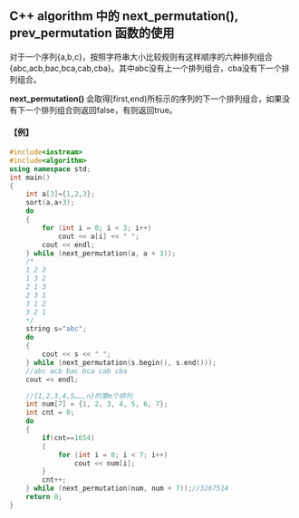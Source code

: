 
## C++ algorithm 中的 next_permutation(), prev_permutation 函数的使用

对于一个序列{a,b,c}，按照字符串大小比较规则有这样顺序的六种排列组合{abc,acb,bac,bca,cab,cba}。其中abc没有上一个排列组合，cba没有下一个排列组合。


**next_permutation()** 会取得[first,end)所标示的序列的下一个排列组合，如果没有下一个排列组合则返回false，有则返回true。

#### 【例】

```c++
#include<iostream>
#include<algorithm>
using namespace std;
int main()
{
	int a[3]={1,2,3};
	sort(a,a+3);
	do
	{
		for (int i = 0; i < 3; i++)
			cout << a[i] << " ";
		cout << endl;
	} while (next_permutation(a, a + 3));
	/*
	1 2 3
	1 3 2
	2 1 3
	2 3 1
	3 1 2
	3 2 1
	*/
	string s="abc";
	do
	{
		cout << s << " ";
	} while (next_permutation(s.begin(), s.end()));
	//abc acb bac bca cab cba
	cout << endl;

	//{1,2,3,4,5……,n}的第m个排列
	int num[7] = {1, 2, 3, 4, 5, 6, 7};
	int cnt = 0;
	do
	{
		if(cnt==1654)
		{
			for (int i = 0; i < 7; i++)
				cout << num[i];
		}
		cnt++;
	} while (next_permutation(num, num + 7));//3267514
	return 0;
}
```

